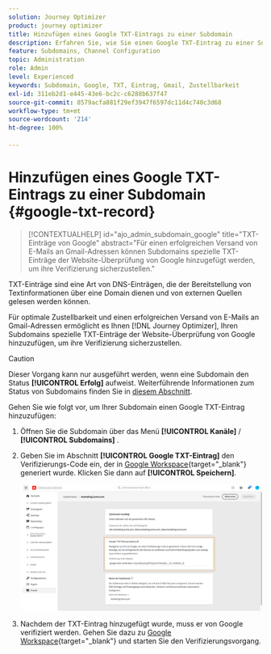 ```yaml
---
solution: Journey Optimizer
product: journey optimizer
title: Hinzufügen eines Google TXT-Eintrags zu einer Subdomain
description: Erfahren Sie, wie Sie einen Google TXT-Eintrag zu einer Subdomain hinzufügen
feature: Subdomains, Channel Configuration
topic: Administration
role: Admin
level: Experienced
keywords: Subdomain, Google, TXT, Eintrag, Gmail, Zustellbarkeit
exl-id: 311eb2d1-e445-43e6-bc2c-c6288b637f47
source-git-commit: 8579acfa881f29ef3947f6597dc11d4c740c3d68
workflow-type: tm+mt
source-wordcount: '214'
ht-degree: 100%

---
```


# Hinzufügen eines Google TXT-Eintrags zu einer Subdomain {#google-txt-record}

>[!CONTEXTUALHELP]
>id="ajo_admin_subdomain_google"
>title="TXT-Einträge von Google"
>abstract="Für einen erfolgreichen Versand von E-Mails an Gmail-Adressen können Subdomains spezielle TXT-Einträge der Website-Überprüfung von Google hinzugefügt werden, um ihre Verifizierung sicherzustellen."

TXT-Einträge sind eine Art von DNS-Einträgen, die der Bereitstellung von Textinformationen über eine Domain dienen und von externen Quellen gelesen werden können.

Für optimale Zustellbarkeit und einen erfolgreichen Versand von E-Mails an Gmail-Adressen ermöglicht es Ihnen [!DNL Journey Optimizer], Ihren Subdomains spezielle TXT-Einträge der Website-Überprüfung von Google hinzuzufügen, um ihre Verifizierung sicherzustellen.

>[!CAUTION]
>
> Dieser Vorgang kann nur ausgeführt werden, wenn eine Subdomain den Status **[!UICONTROL Erfolg]** aufweist. Weiterführende Informationen zum Status von Subdomains finden Sie in [diesem Abschnitt](about-subdomain-delegation.md#access-delegated-subdomains).

Gehen Sie wie folgt vor, um Ihrer Subdomain einen Google TXT-Eintrag hinzuzufügen:

1. Öffnen Sie die Subdomain über das Menü **[!UICONTROL Kanäle]** / **[!UICONTROL Subdomains]** .

1. Geben Sie im Abschnitt **[!UICONTROL Google TXT-Eintrag]** den Verifizierungs-Code ein, der in [Google Workspace](https://support.google.com/a/answer/183895){target="_blank"}<!--G Suite Admin tools--> generiert wurde. Klicken Sie dann auf **[!UICONTROL Speichern]**.

   ![](assets/subdomain-google-txt.png)

1. Nachdem der TXT-Eintrag hinzugefügt wurde, muss er von Google verifiziert werden. Gehen Sie dazu zu [Google Workspace](https://support.google.com/a/answer/183895){target="_blank"}<!--G Suite Admin tools--> und starten Sie den Verifizierungsvorgang.
